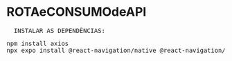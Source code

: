 # ROTAeCONSUMOdeAPI

<pre>
  INSTALAR AS DEPENDÊNCIAS:
</pre>
<pre>
npm install axios
npx expo install @react-navigation/native @react-navigation/native-stack  
  
</pre>
